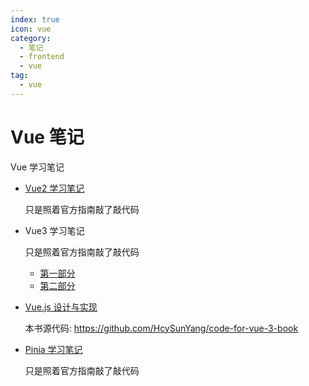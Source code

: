 ```yaml
---
index: true
icon: vue
category:
  - 笔记
  - frontend
  - vue
tag:
  - vue
---
```


# Vue 笔记

Vue 学习笔记

- [Vue2 学习笔记](https://github.com/FuckDoctors/hello-vue-2.0)

  只是照着官方指南敲了敲代码

- Vue3 学习笔记

  只是照着官方指南敲了敲代码
  - [第一部分](https://github.com/FuckDoctors/hello-vue3)
  - [第二部分](./vue3/README.md)

- [Vue.js 设计与实现](./vue3-book/)

  本书源代码: <https://github.com/HcySunYang/code-for-vue-3-book>

- [Pinia 学习笔记](./pinia/)

  只是照着官方指南敲了敲代码

<!-- more -->
